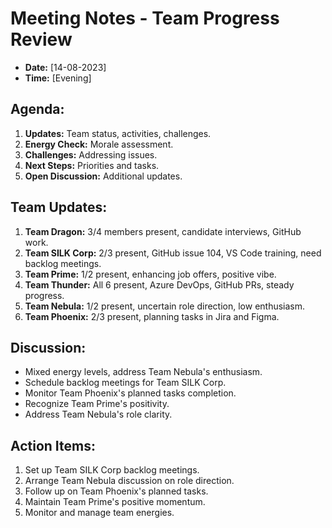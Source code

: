 # Meeting Notes - Team Progress Review

- **Date:** [14-08-2023]
- **Time:** [Evening]
## Agenda:
1. **Updates:** Team status, activities, challenges.
2. **Energy Check:** Morale assessment.
3. **Challenges:** Addressing issues.
4. **Next Steps:** Priorities and tasks.
5. **Open Discussion:** Additional updates.

## Team Updates:
1. **Team Dragon:** 3/4 members present, candidate interviews, GitHub work.
2. **Team SILK Corp:** 2/3 present, GitHub issue 104, VS Code training, need backlog meetings.
3. **Team Prime:** 1/2 present, enhancing job offers, positive vibe.
4. **Team Thunder:** All 6 present, Azure DevOps, GitHub PRs, steady progress.
5. **Team Nebula:** 1/2 present, uncertain role direction, low enthusiasm.
6. **Team Phoenix:** 2/3 present, planning tasks in Jira and Figma.

## Discussion:
- Mixed energy levels, address Team Nebula's enthusiasm.
- Schedule backlog meetings for Team SILK Corp.
- Monitor Team Phoenix's planned tasks completion.
- Recognize Team Prime's positivity.
- Address Team Nebula's role clarity.

## Action Items:
1. Set up Team SILK Corp backlog meetings.
2. Arrange Team Nebula discussion on role direction.
3. Follow up on Team Phoenix's planned tasks.
4. Maintain Team Prime's positive momentum.
5. Monitor and manage team energies.

